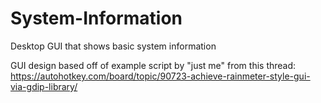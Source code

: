 # System-Information
Desktop GUI that shows basic system information

GUI design based off of example script by "just me" from this thread: https://autohotkey.com/board/topic/90723-achieve-rainmeter-style-gui-via-gdip-library/
